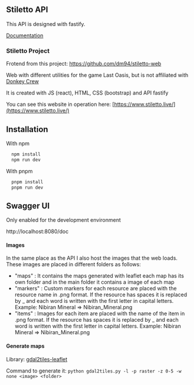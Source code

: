 ## Stiletto API

This API is designed with fastify.

[Documentation](https://bump.sh/doc/stiletto-api)

### Stiletto Project

Frotend from this project: https://github.com/dm94/stiletto-web

Web with different utilities for the game Last Oasis, but is not affiliated with [Donkey Crew](https://www.donkey.team/)

It is created with JS (react), HTML, CSS (bootstrap) and API fastify

You can see this website in operation here: [https://www.stiletto.live/](https://www.stiletto.live/)

## Installation

With npm

```bash
  npm install
  npm run dev
```

With pnpm

```bash
  pnpm install
  pnpm run dev
```

## Swagger UI
Only enabled for the development environment

http://localhost:8080/doc

#### Images

In the same place as the API I also host the images that the web loads.
These images are placed in different folders as follows:

- "maps" : It contains the maps generated with leaflet each map has its own folder and in the main folder it contains a image of each map
- "markers" : Custom markers for each resource are placed with the resource name in .png format. If the resource has spaces it is replaced by \_ and each word is written with the first letter in capital letters. Example: Nibiran Mineral => Nibiran_Mineral.png
- "items" : Images for each item are placed with the name of the item in .png format. If the resource has spaces it is replaced by \_ and each word is written with the first letter in capital letters. Example: Nibiran Mineral => Nibiran_Mineral.png

#### Generate maps

Library: [gdal2tiles-leaflet](https://github.com/commenthol/gdal2tiles-leaflet)

Command to generate it:
`python gdal2tiles.py -l -p raster -z 0-5 -w none <image> <folder>`
